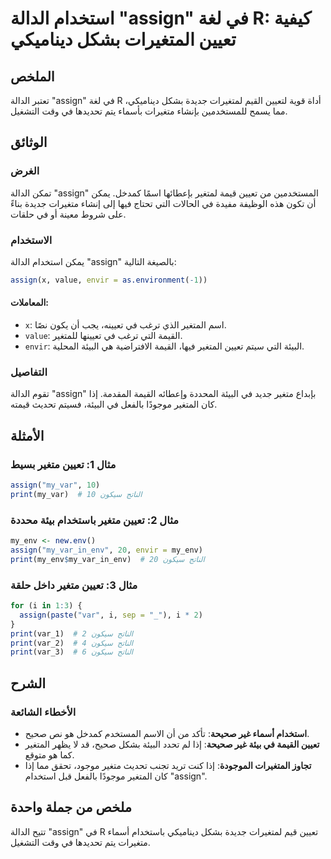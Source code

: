 <!--
Meta Description: # استخدام الدالة "assign" في لغة R: كيفية تعيين المتغيرات بشكل ديناميكي ## الملخص تعتبر الدالة "assign" في لغة R أداة قوية لتعيين القيم لمتغيرات جديدة...
Meta Keywords: assign, تعيين, الدالة, المتغير, البيئة
-->

# استخدام الدالة "assign" في لغة R: كيفية تعيين المتغيرات بشكل ديناميكي

## الملخص
تعتبر الدالة "assign" في لغة R أداة قوية لتعيين القيم لمتغيرات جديدة بشكل ديناميكي، مما يسمح للمستخدمين بإنشاء متغيرات بأسماء يتم تحديدها في وقت التشغيل.

## الوثائق
### الغرض
تمكن الدالة "assign" المستخدمين من تعيين قيمة لمتغير بإعطائها اسمًا كمدخل. يمكن أن تكون هذه الوظيفة مفيدة في الحالات التي تحتاج فيها إلى إنشاء متغيرات جديدة بناءً على شروط معينة أو في حلقات.

### الاستخدام
يمكن استخدام الدالة "assign" بالصيغة التالية:
```R
assign(x, value, envir = as.environment(-1))
```
#### المعاملات:
- `x`: اسم المتغير الذي ترغب في تعيينه، يجب أن يكون نصًا.
- `value`: القيمة التي ترغب في تعيينها للمتغير.
- `envir`: البيئة التي سيتم تعيين المتغير فيها، القيمة الافتراضية هي البيئة المحلية.

### التفاصيل
تقوم الدالة "assign" بإبداع متغير جديد في البيئة المحددة وإعطائه القيمة المقدمة. إذا كان المتغير موجودًا بالفعل في البيئة، فسيتم تحديث قيمته.

## الأمثلة
### مثال 1: تعيين متغير بسيط
```R
assign("my_var", 10)
print(my_var)  # الناتج سيكون 10
```

### مثال 2: تعيين متغير باستخدام بيئة محددة
```R
my_env <- new.env()
assign("my_var_in_env", 20, envir = my_env)
print(my_env$my_var_in_env)  # الناتج سيكون 20
```

### مثال 3: تعيين متغير داخل حلقة
```R
for (i in 1:3) {
  assign(paste("var", i, sep = "_"), i * 2)
}
print(var_1)  # الناتج سيكون 2
print(var_2)  # الناتج سيكون 4
print(var_3)  # الناتج سيكون 6
```

## الشرح
### الأخطاء الشائعة
- **استخدام أسماء غير صحيحة**: تأكد من أن الاسم المستخدم كمدخل هو نص صحيح. 
- **تعيين القيمة في بيئة غير صحيحة**: إذا لم تحدد البيئة بشكل صحيح، قد لا يظهر المتغير كما هو متوقع.
- **تجاوز المتغيرات الموجودة**: إذا كنت تريد تجنب تحديث متغير موجود، تحقق مما إذا كان المتغير موجودًا بالفعل قبل استخدام "assign".

## ملخص من جملة واحدة
تتيح الدالة "assign" في R تعيين قيم لمتغيرات جديدة بشكل ديناميكي باستخدام أسماء متغيرات يتم تحديدها في وقت التشغيل.